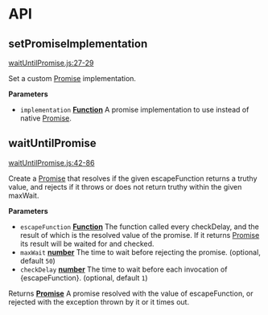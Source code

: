 # API

<!-- Generated by documentation.js. Update this documentation by updating the source code. -->

## setPromiseImplementation

[waitUntilPromise.js:27-29](https://github.com/SimenB/wait-until-promise/blob/633e29fac0b5e27bfb7891291cf01485a79107a9/waitUntilPromise.js#L27-L29 "Source code on GitHub")

Set a custom [Promise](https://developer.mozilla.org/en-US/docs/Web/JavaScript/Reference/Global_Objects/Promise) implementation.

**Parameters**

-   `implementation` **[Function](https://developer.mozilla.org/en-US/docs/Web/JavaScript/Reference/Statements/function)** A promise implementation to use instead of native [Promise](https://developer.mozilla.org/en-US/docs/Web/JavaScript/Reference/Global_Objects/Promise).

## waitUntilPromise

[waitUntilPromise.js:42-86](https://github.com/SimenB/wait-until-promise/blob/633e29fac0b5e27bfb7891291cf01485a79107a9/waitUntilPromise.js#L42-L86 "Source code on GitHub")

Create a [Promise](https://developer.mozilla.org/en-US/docs/Web/JavaScript/Reference/Global_Objects/Promise) that resolves if the given escapeFunction returns a truthy value, and rejects if it throws
or does not return truthy within the given maxWait.

**Parameters**

-   `escapeFunction` **[Function](https://developer.mozilla.org/en-US/docs/Web/JavaScript/Reference/Statements/function)** The function called every checkDelay, and the result of which is the resolved
    value of the promise. If it returns [Promise](https://developer.mozilla.org/en-US/docs/Web/JavaScript/Reference/Global_Objects/Promise) its result will be waited for and checked.
-   `maxWait` **[number](https://developer.mozilla.org/en-US/docs/Web/JavaScript/Reference/Global_Objects/Number)** The time to wait before rejecting the promise. (optional, default `50`)
-   `checkDelay` **[number](https://developer.mozilla.org/en-US/docs/Web/JavaScript/Reference/Global_Objects/Number)** The time to wait before each invocation of {escapeFunction}. (optional, default `1`)

Returns **[Promise](https://developer.mozilla.org/en-US/docs/Web/JavaScript/Reference/Global_Objects/Promise)** A promise resolved with the value of escapeFunction, or rejected with the exception thrown by it
or it times out.
